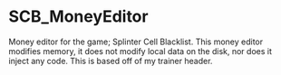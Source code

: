 # SCB_MoneyEditor
Money editor for the game; Splinter Cell Blacklist. This money editor modifies memory, it does not modify local data on the disk, nor does it inject any code. This is based off of my trainer header.
